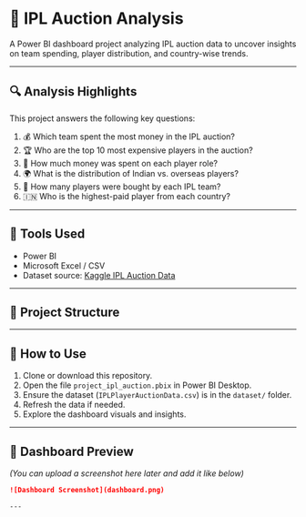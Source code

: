 # 🏏 IPL Auction Analysis

A Power BI dashboard project analyzing IPL auction data to uncover insights on team spending, player distribution, and country-wise trends.

---

## 🔍 Analysis Highlights

This project answers the following key questions:

1. 💰 Which team spent the most money in the IPL auction?
2. 🏆 Who are the top 10 most expensive players in the auction?
3. 🎯 How much money was spent on each player role?
4. 🌍 What is the distribution of Indian vs. overseas players?
5. 🧾 How many players were bought by each IPL team?
6. 🇮🇳 Who is the highest-paid player from each country?

---

## 🧰 Tools Used

- Power BI
- Microsoft Excel / CSV
- Dataset source: [Kaggle IPL Auction Data](https://www.kaggle.com/)

---

## 📂 Project Structure

---

## 🚀 How to Use

1. Clone or download this repository.
2. Open the file `project_ipl_auction.pbix` in Power BI Desktop.
3. Ensure the dataset (`IPLPlayerAuctionData.csv`) is in the `dataset/` folder.
4. Refresh the data if needed.
5. Explore the dashboard visuals and insights.

---

## 📸 Dashboard Preview

*(You can upload a screenshot here later and add it like below)*

```markdown
![Dashboard Screenshot](dashboard.png)

---


